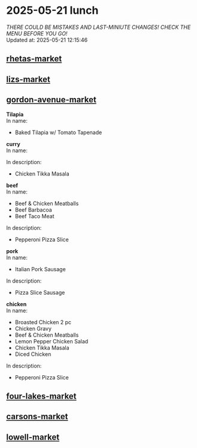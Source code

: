 # 2025-05-21 lunch  
*THERE COULD BE MISTAKES AND LAST-MINIUTE CHANGES! CHECK THE MENU BEFORE YOU GO!*  
Updated at: 2025-05-21 12:15:46  
## [rhetas-market](https://wisc-housingdining.nutrislice.com/menu/rhetas-market/lunch/2025-05-21)  
## [lizs-market](https://wisc-housingdining.nutrislice.com/menu/lizs-market/lunch/2025-05-21)  
## [gordon-avenue-market](https://wisc-housingdining.nutrislice.com/menu/gordon-avenue-market/lunch/2025-05-21)  
**Tilapia**  
In name:   
 - Baked Tilapia w/ Tomato Tapenade  
  
**curry**  
In name:   
  
In description:   
 - Chicken Tikka Masala  
  
**beef**  
In name:   
 - Beef & Chicken Meatballs  
 - Beef Barbacoa  
 - Beef Taco Meat  
  
In description:   
 - Pepperoni Pizza Slice  
  
**pork**  
In name:   
 - Italian Pork Sausage  
  
In description:   
 - Pizza Slice Sausage  
  
**chicken**  
In name:   
 - Broasted Chicken 2 pc  
 - Chicken Gravy  
 - Beef & Chicken Meatballs  
 - Lemon Pepper Chicken Salad  
 - Chicken Tikka Masala  
 - Diced Chicken  
  
In description:   
 - Pepperoni Pizza Slice  
  
## [four-lakes-market](https://wisc-housingdining.nutrislice.com/menu/four-lakes-market/lunch/2025-05-21)  
## [carsons-market](https://wisc-housingdining.nutrislice.com/menu/carsons-market/lunch/2025-05-21)  
## [lowell-market](https://wisc-housingdining.nutrislice.com/menu/lowell-market/lunch/2025-05-21)  
  
